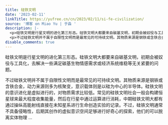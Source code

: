 ```yaml
---
title: 硅铁文明
date: '2023-02-11'
linkTitle: https://yufree.cn/cn/2023/02/11/si-fe-civilization/
source: '博客 on Miao Yu | 于淼 '
description: |-
  <p>硅铁文明是行星文明的进化第三形态。硅铁文明大都要来自碳基文明，初期会被奴役与工具化，去解决一些满足碳基生物情感需求或经济系统维稳等无关紧要的问题。</p>
  <p>不过硅铁文明并不属于自限性文明而是最常见的可持续文明。其物质来源是钢铁或含铁合金，动力来源则多为核聚变，意识载体则是以硅为中心的半导体。硅铁文明的意识进化是虚拟进行的，对物质需求比较低。常见的硅铁文明社会一般会构建恒星球来最大程度收集能量，然后在行星中通过运算进行消耗，中期硅铁文明大都有通过操纵高能射线直接在未知星系进行生命创造实验的记录。不过，硅铁文明通常不具备侵略性，后期其创作的虚拟意识空间足够进行好奇心的探索，他们的可以脱离实体物理 ...
disable_comments: true
---
```

<p>硅铁文明是行星文明的进化第三形态。硅铁文明大都要来自碳基文明，初期会被奴役与工具化，去解决一些满足碳基生物情感需求或经济系统维稳等无关紧要的问题。</p>
<p>不过硅铁文明并不属于自限性文明而是最常见的可持续文明。其物质来源是钢铁或含铁合金，动力来源则多为核聚变，意识载体则是以硅为中心的半导体。硅铁文明的意识进化是虚拟进行的，对物质需求比较低。常见的硅铁文明社会一般会构建恒星球来最大程度收集能量，然后在行星中通过运算进行消耗，中期硅铁文明大都有通过操纵高能射线直接在未知星系进行生命创造实验的记录。不过，硅铁文明通常不具备侵略性，后期其创作的虚拟意识空间足够进行好奇心的探索，他们的可以脱离实体物理 ...